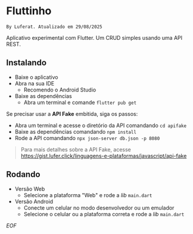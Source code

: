 # Fluttinho

`By Luferat. Atualizado em 29/08/2025`

Aplicativo experimental com Flutter. Um CRUD simples usando uma API REST.

## Instalando

 - Baixe o aplicativo
 - Abra na sua IDE
   - Recomendo o Android Studio
 - Baixe as dependências
   - Abra um terminal e comande `flutter pub get`
 
Se precisar usar a **API Fake** embitida, siga os passos: 
 - Abra um terminal e acesse o diretório da API comandando `cd apifake`
 - Baixe as dependências comandando `npm install`
 - Rode a API comandando `npx json-server db.json -p 8080`

> Para mais detalhes sobre a API Fake, acesse https://gist.lufer.click/linguagens-e-plataformas/javascript/api-fake

## Rodando

- Versão Web
  - Selecione a plataforma "Web" e rode a _lib_ `main.dart`
- Versão Android
  - Conecte um celular no modo desenvolvedor ou um emulador
  - Selecione o celular ou a plataforma correta e rode a _lib_ `main.dart`

_EOF_